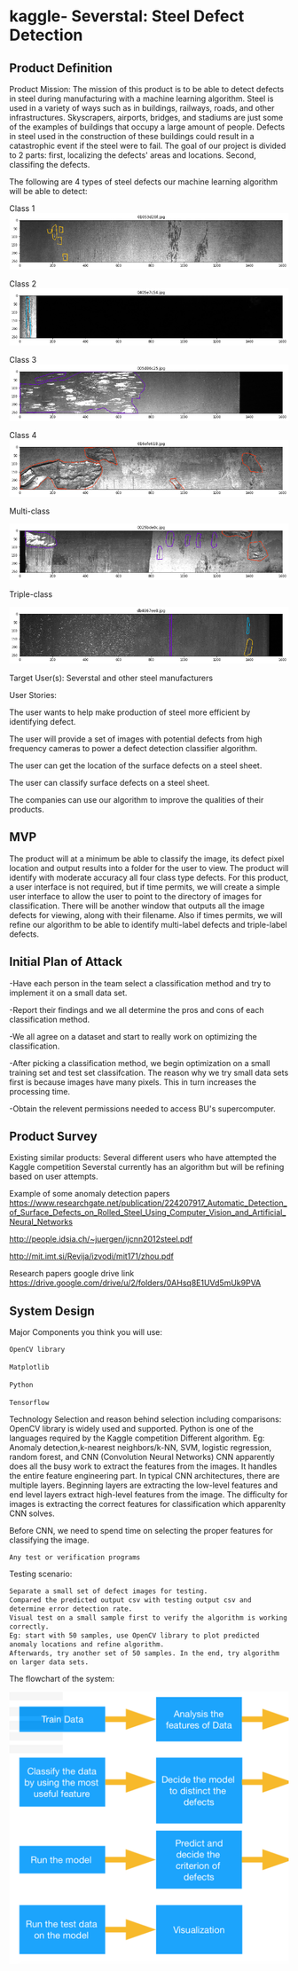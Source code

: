 # kaggle- Severstal: Steel Defect Detection
## Product Definition
  Product Mission: The mission of this product is to be able to detect defects in steel during manufacturing with a machine learning algorithm. Steel is used in a variety of ways such as in buildings, railways, roads, and other infrastructures. Skyscrapers, airports, bridges, and stadiums are just some of the examples of buildings that occupy a large amount of people. Defects in steel used in the construction of these buildings could result in a catastrophic event if the steel were to fail. The goal of our project is divided to 2 parts: first, localizing the defects' areas and locations. Second, classifing the defects. 
  
The following are 4 types of steel defects our machine learning algorithm will be able to detect:

Class 1
<img src="https://github.com/mullaa/kaggle-/blob/master/pictures/defects/class%201.png">

Class 2
<img src="https://github.com/mullaa/kaggle-/blob/master/pictures/defects/class%202.png">

Class 3
<img src="https://github.com/mullaa/kaggle-/blob/master/pictures/defects/class%203.png">

Class 4
<img src="https://github.com/mullaa/kaggle-/blob/master/pictures/defects/class%204.png">

Multi-class

<img src="https://github.com/mullaa/kaggle-/blob/master/pictures/defects/2%20label.png">

Triple-class

<img src="https://github.com/mullaa/kaggle-/blob/master/pictures/defects/3%20label.png">
  
  Target User(s): Severstal and other steel manufacturers
  
  User Stories:
  
  The user wants to help make production of steel more efficient by identifying defect.
  
  The user will provide a set of images with potential defects from high frequency cameras to power a defect detection classifier algorithm.
  
  The user can get the location of the surface defects on a steel sheet.
  
  The user can classify surface defects on a steel sheet.
  
  The companies can use our algorithm to  improve the qualities of their products.
  
  ## MVP
  The product will at a minimum be able to classify the image, its defect pixel location and output results into a folder for the user to view. The product will identify with moderate accuracy all four class type defects. For this product, a user interface is not required, but if time permits, we will create a simple user interface to allow the user to point to the directory of images for classification. There will be another window that outputs all the image defects for viewing, along with their filename. Also if times permits, we will refine our algorithm to be able to identify multi-label defects and triple-label defects.
 
  ## Initial Plan of Attack
  -Have each person in the team select a classification method and try to implement it on a small data set.
  
  -Report their findings and we all determine the pros and cons of each classification method.
  
  -We all agree on a dataset and start to really work on optimizing the classification.
  
  -After picking a classification method, we begin optimization on a small training set and test set classifcation. The reason why we try small data sets first is because images have many pixels. This in turn increases the processing time. 
  
  -Obtain the relevent permissions needed to access BU's supercomputer.
  
 ## Product Survey 
  Existing similar products:
  Several different users who have attempted the Kaggle competition
  Severstal currently has an algorithm but will be refining based on user attempts.
  
  Example of some anomaly detection papers
  https://www.researchgate.net/publication/224207917_Automatic_Detection_of_Surface_Defects_on_Rolled_Steel_Using_Computer_Vision_and_Artificial_Neural_Networks
  
  http://people.idsia.ch/~juergen/ijcnn2012steel.pdf
  
  http://mit.imt.si/Revija/izvodi/mit171/zhou.pdf
  
  Research papers google drive link https://drive.google.com/drive/u/2/folders/0AHsq8E1UVd5mUk9PVA

## System Design
  Major Components you think you will use:
    
    OpenCV library
    
    Matplotlib
    
    Python
    
    Tensorflow

  Technology Selection and reason behind selection including comparisons:
    OpenCV library is widely used and supported.
    Python is one of the languages required by the Kaggle competition
    Different algorithm. Eg: Anomaly detection,k-nearest neighbors/k-NN, SVM, logistic regression, random forest, and CNN (Convolution Neural Networks)
    CNN apparently does all the busy work to extract the features from the images. It handles the entire feature engineering part. In typical CNN architectures, there are multiple layers. Beginning layers are extracting the low-level features and end level layers extract high-level features from the image.
    The difficulty for images is extracting the correct features for classification which apparenlty CNN solves.

Before CNN, we need to spend time on selecting the proper features for classifying the image.
    
    Any test or verification programs
    
  Testing scenario:
  
    Separate a small set of defect images for testing.
    Compared the predicted output csv with testing output csv and determine error detection rate.
    Visual test on a small sample first to verify the algorithm is working correctly. 
    Eg: start with 50 samples, use OpenCV library to plot predicted anomaly locations and refine algorithm. 
    Afterwards, try another set of 50 samples. In the end, try algorithm on larger data sets.

The flowchart of the system:

<img src="https://github.com/mullaa/kaggle-/blob/master/pictures/defects/Kaggle_flowchart.png">

